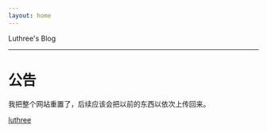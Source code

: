 ```yaml
---
layout: home
---
```


Luthree's Blog

---------

公告
=========

我把整个网站重置了，后续应该会把以前的东西以依次上传回来。

[luthree](http://www.luthree.tk)
